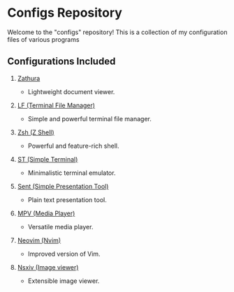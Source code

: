 # Configs Repository

Welcome to the "configs" repository! This is a collection of my configuration files of various programs

## Configurations Included

1. [Zathura](zathura/README.md)
   - Lightweight document viewer.

2. [LF (Terminal File Manager)](lf/README.md)
   - Simple and powerful terminal file manager.

3. [Zsh (Z Shell)](zsh/README.md)
   - Powerful and feature-rich shell.

4. [ST (Simple Terminal)](st/README.md)
   - Minimalistic terminal emulator.

5. [Sent (Simple Presentation Tool)](sent/README.md)
   - Plain text presentation tool.

6. [MPV (Media Player)](mpv/README.md)
   - Versatile media player.

7. [Neovim (Nvim)](nvim/README.md)
   - Improved version of Vim.

8. [Nsxiv (Image viewer)](nvim/README.md)
   - Extensible image viewer.


